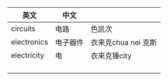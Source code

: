 

| 英文          | 中文   |                 |
| ----------- | ---- | --------------- |
| circuits    | 电路   | 色凯次             |
| electronics | 电子器件 | 衣来克chua  nei 克斯 |
| electricity | 电    | 衣来克锤city        |
|             |      |                 |
|             |      |                 |
|             |      |                 |
|             |      |                 |
